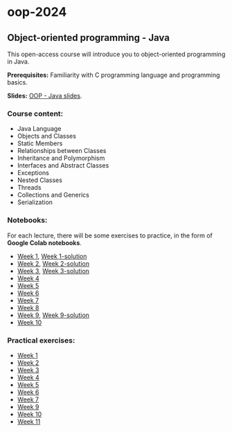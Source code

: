 # oop-2024

## Object-oriented programming - Java

This open-access course will introduce you to object-oriented programming in Java.

**Prerequisites:** Familiarity with C programming language and programming basics.

**Slides:** [OOP - Java slides](https://www.ms.sapientia.ro/~manyi/teaching/oop/oop_java.pdf).

### Course content:

- Java Language
- Objects and Classes
- Static Members
- Relationships between Classes
- Inheritance and Polymorphism
- Interfaces and Abstract Classes
- Exceptions
- Nested Classes
- Threads
- Collections and Generics
- Serialization



### Notebooks:

For each lecture, there will be some exercises to practice, in the form of **Google Colab notebooks**.

- [Week 1](https://colab.research.google.com/drive/1iV1RGi3vAUV8_sBk1Fztvisf4ZSsvmFi?usp=sharing), [Week 1-solution](https://colab.research.google.com/drive/1hwHwAZUfN93a58WiFqkyH_jO_htbGbvj?usp=sharing)
- [Week 2](https://colab.research.google.com/drive/1tm1O6s1rqTvxhJIF-VjEjFGT1_P_CT9A?usp=sharing), [Week 2-solution](https://colab.research.google.com/drive/1UoVOpByCyvAPvmLnIkgnDw7WZodjysRn?usp=sharing)
- [Week 3](https://colab.research.google.com/drive/1Yiu7qxl-97t-T5qvbkh24Z_2kQtJxaNO?usp=sharing), [Week 3-solution](https://colab.research.google.com/drive/1HgekKcoRvLjhZSYbjf9aTavUkFa_hgko?usp=sharing)
- [Week 4](https://colab.research.google.com/drive/1k29SZZO54smB6Bzva_AhpotLX5IdyQYS?usp=sharing)
- [Week 5](https://colab.research.google.com/drive/159fyfuvtsypqK4NnLqyUvUZGS5oYpKZd?usp=sharing)
- [Week 6](https://colab.research.google.com/drive/1IFXwTeMQoitVjlX6Y3aViVb_Qv5Ze1kC?usp=sharing)
- [Week 7](https://colab.research.google.com/drive/1pqkcGSYk1aiyiXCJBCsMF6p2j6wmBkxX?usp=sharing)
- [Week 8](https://colab.research.google.com/drive/1XT0W6fsTYebmkDzXkxwedbHYqTdX21BF?usp=sharing)
- [Week 9](https://colab.research.google.com/drive/1InpYryA2G5HPVUMI6Y-CwdOtbsks_75T?usp=sharing), [Week 9-solution](https://colab.research.google.com/drive/1kycGs1QLMsUfIGPaaHU-r6an2DiOLsXd?usp=sharing)
- [Week 10](https://colab.research.google.com/drive/1eHAOfL9qq9NiTCNgAKjPNI56xz4AQc-j?usp=sharing)

### Practical exercises:

- [Week 1](https://github.com/margitantal68/oop-2024/blob/main/practical-exercises/OOP_LAB1.pdf)
- [Week 2](https://github.com/margitantal68/oop-2024/blob/main/practical-exercises/OOP_LAB2.pdf)
- [Week 3](https://github.com/margitantal68/oop-2024/blob/main/practical-exercises/OOP_LAB3.pdf)
- [Week 4](https://github.com/margitantal68/oop-2024/blob/main/practical-exercises/OOP_LAB4.pdf)
- [Week 5](https://github.com/margitantal68/oop-2024/blob/main/practical-exercises/OOP_LAB5.pdf)
- [Week 6](https://github.com/margitantal68/oop-2024/blob/main/practical-exercises/OOP_LAB6.pdf)
- [Week 7](https://github.com/margitantal68/oop-2024/blob/main/practical-exercises/OOP_LAB7.pdf)
- [Week 9](https://github.com/margitantal68/oop-2024/blob/main/practical-exercises/OOP_LAB9.pdf)
- [Week 10](https://github.com/margitantal68/oop-2024/blob/main/practical-exercises/OOP_LAB10.pdf)
- [Week 11](https://github.com/margitantal68/oop-2024/blob/main/practical-exercises/OOP_LAB11.pdf)

